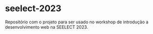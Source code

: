 # seelect-2023
Repositório com o projeto para ser usado no workshop de introdução a desenvolvimento web na SEELECT 2023.
